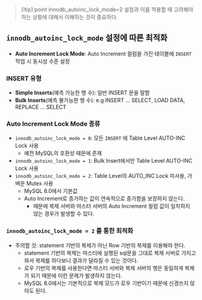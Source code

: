  > [!tip] point
 > innodb_autoinc_lock_mode=2 설정과 이를 적용할 때 고려해야 하는 상황에 대해서 이해하는 것이 중요하다.
 
## `innodb_autoinc_lock_mode` 설정에 따른 최적화

- **Auto Increment Lock Mode**: Auto Increment 컬럼을 가진 테이블에 `INSERT` 작업 시 동시성 수준 설정

### INSERT 유형
- **Simple Inserts**(예측 가능한 행 수): 일반 INSERT 문을 말함
- **Bulk Inserts**(예측 불가능한 행 수): e.g INSERT ... SELECT, LOAD DATA, REPLACE ... SELECT

### Auto Increment Lock Mode 종류
- `innodb_autoinc_lock_mode = 0`: 모든 `INSERT` 에 Table Level AUTO-INC Lock 사용
	- 예전 MySQL의 호환성 때문에 존재
- `innodb_autoinc_lock_mode = 1`: Bulk Insert에서만 Table Level AUTO-INC Lock 사용
- `innodb_autoinc_lock_mode = 2`: Table Level의 AUTO_INC Lock 미사용, 가벼운 Mutex 사용
	- MySQL 8.0에서 기본값
	- Auto Increment로 증가하는 값이 연속적으로 증가함을 보장하지 않는다.
		- 때문에 복제 서버와 마스터 서버의 Auto Increment 컬럼 값이 일치하지 않는 경우가 발생할 수 있다.

### **`innodb_autoinc_lock_mode = 2`** 를 통한 최적화
- 주의할 것: statement 기반의 복제가 아닌 Row 기반의 복제를 이용해야 한다.
	- statement 기반의 복제는 마스터에 실행된 sql문을 그대로 복제 서버로 가지고 와서 복제를 하다보니 결과가 달라질 수 있는 것이다.
	- 로우 기반의 복제를 사용한다면 마스터 서버와 복제 서버의 행은 동일하게 복제가 되기 때문에 이런 문제가 발생하지 않는다.
	- MySQL 8.0에서는 기본적으로 복제 모드가 로우 기반이기 때문에 신경쓰지 않아도 된다.